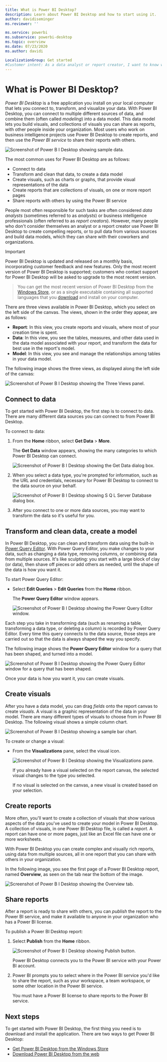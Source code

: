 ```yaml
---
title: What is Power BI Desktop?
description: Learn about Power BI Desktop and how to start using it.
author: davidiseminger
ms.reviewer: ''

ms.service: powerbi
ms.subservice: powerbi-desktop
ms.topic: overview
ms.date: 07/23/2020
ms.author: davidi

LocalizationGroup: Get started
#Customer intent: As a data analyst or report creator, I want to know what Power BI Desktop is, so that I can decide whether it has the features and services I need to create reports.
---
```

# What is Power BI Desktop?

*Power BI Desktop* is a free application you install on your local computer that lets you connect to, transform, and visualize your data. With Power BI Desktop, you can connect to multiple different sources of data, and combine them (often called *modeling*) into a data model. This data model lets you build visuals, and collections of visuals you can share as reports, with other people inside your organization. Most users who work on business intelligence projects use Power BI Desktop to create reports, and then use the *Power BI service* to share their reports with others.

![Screenshot of Power B I Desktop showing sample data.](media/desktop-what-is-desktop/what-is-desktop_01.png)

The most common uses for Power BI Desktop are as follows:

* Connect to data
* Transform and clean that data, to create a data model
* Create visuals, such as charts or graphs, that provide visual representations of the data
* Create reports that are collections of visuals, on one or more report pages
* Share reports with others by using the Power BI service

People most often responsible for such tasks are often considered *data analysts* (sometimes referred to as *analysts*) or business intelligence professionals (often referred to as *report creators*). However, many people who don't consider themselves an analyst or a report creator use Power BI Desktop to create compelling reports, or to pull data from various sources and build data models, which they can share with their coworkers and organizations.


> [!IMPORTANT]
> Power BI Desktop is updated and released on a monthly basis, incorporating customer feedback and new features. Only the most recent version of Power BI Desktop is supported; customers who contact support for Power BI Desktop will be asked to upgrade to the most recent version. 

> You can get the most recent version of Power BI Desktop from the [Windows Store](https://aka.ms/pbidesktopstore), or as a single executable containing all supported languages that you [download](https://www.microsoft.com/download/details.aspx?id=58494) and install on your computer.


There are three views available in Power BI Desktop, which you select on the left side of the canvas. The views, shown in the order they appear, are as follows:
* **Report**: In this view, you create reports and visuals, where most of your creation time is spent.
* **Data**: In this view, you see the tables, measures, and other data used in the data model associated with your report, and transform the data for best use in the report's model.
* **Model**: In this view, you see and manage the relationships among tables in your data model.

The following image shows the three views, as displayed along the left side of the canvas:

![Screenshot of Power B I Desktop showing the Three Views panel.](media/desktop-what-is-desktop/what-is-desktop-07.png)
 

## Connect to data
To get started with Power BI Desktop, the first step is to connect to data. There are many different data sources you can connect to from Power BI Desktop. 

To connect to data:

1. From the **Home** ribbon, select **Get Data** > **More**. 

   The **Get Data** window appears, showing the many categories to which Power BI Desktop can connect.

   ![Screenshot of Power B I Desktop showing the Get Data dialog box.](media/desktop-what-is-desktop/what-is-desktop_02.png)

2. When you select a data type, you're prompted for information, such as the URL and credentials, necessary for Power BI Desktop to connect to the data source on your behalf.

   ![Screenshot of Power B I Desktop showing S Q L Server Database dialog box.](media/desktop-what-is-desktop/what-is-desktop_03.png)

3. After you connect to one or more data sources, you may want to transform the data so it's useful for you.

## Transform and clean data, create a model

In Power BI Desktop, you can clean and transform data using the built-in [Power Query Editor](https://docs.microsoft.com/power-bi/desktop-query-overview). With Power Query Editor, you make changes to your data, such as changing a data type, removing columns, or combining data from multiple sources. It's like sculpting: you start with a large block of clay (or data), then shave off pieces or add others as needed, until the shape of the data is how you want it. 

To start Power Query Editor:

- Select **Edit Queries** > **Edit Queries** from the **Home** ribbon.

   The **Power Query Editor** window appears.

   ![Screenshot of Power B I Desktop showing the Power Query Editor window.](media/desktop-getting-started/designer_gsg_editquery.png)

Each step you take in transforming data (such as renaming a table, transforming a data type, or deleting a column) is recorded by Power Query Editor. Every time this query connects to the data source, those steps are carried out so that the data is always shaped the way you specify.

The following image shows the **Power Query Editor** window for a query that has been shaped, and turned into a model.

 ![Screenshot of Power B I Desktop showing the Power Query Editor window for a query that has been shaped.](media/desktop-getting-started/shapecombine_querysettingsfinished.png)

Once your data is how you want it, you can create visuals. 

## Create visuals 

After you have a data model, you can drag *fields* onto the report canvas to create *visuals*. A visual is a graphic representation of the data in your model. There are many different types of visuals to choose from in Power BI Desktop. The following visual shows a simple column chart. 

![Screenshot of Power B I Desktop showing a sample bar chart.](media/desktop-what-is-desktop/what-is-desktop_04.png)

To create or change a visual: 

- From the **Visualizations** pane, select the visual icon. 

   ![Screenshot of Power B I Desktop showing the Visualizations pane.](media/desktop-what-is-desktop/what-is-desktop_05.png)

   If you already have a visual selected on the report canvas, the selected visual changes to the type you selected. 

   If no visual is selected on the canvas, a new visual is created based on your selection.


## Create reports

More often, you'll want to create a collection of visuals that show various aspects of the data you've used to create your model in Power BI Desktop. A collection of visuals, in one Power BI Desktop file, is called a *report*. A report can have one or more pages, just like an Excel file can have one or more worksheets.

With Power BI Desktop you can create complex and visually rich reports, using data from multiple sources, all in one report that you can share with others in your organization.

In the following image, you see the first page of a Power BI Desktop report, named **Overview**, as seen on the tab near the bottom of the image. 

![Screenshot of Power B I Desktop showing the Overview tab.](media/desktop-what-is-desktop/what-is-desktop_01.png)

## Share reports

After a report is ready to share with others, you can *publish* the report to the Power BI service, and make it available to anyone in your organization who has a Power BI license. 

To publish a Power BI Desktop report: 

1. Select **Publish** from the **Home** ribbon.

   ![Screenshot of Power B I Desktop showing Publish button.](media/desktop-what-is-desktop/what-is-desktop_06.png)

   Power BI Desktop connects you to the Power BI service with your Power BI account. 

2. Power BI prompts you to select where in the Power BI service you'd like to share the report, such as your workspace, a team workspace, or some other location in the Power BI service. 

   You must have a Power BI license to share reports to the Power BI service.


## Next steps

To get started with Power BI Desktop, the first thing you need is to download and install the application. There are two ways to get Power BI Desktop:

* [Get Power BI Desktop from the Windows Store](https://aka.ms/pbidesktopstore)
* [Download Power BI Desktop from the web](https://www.microsoft.com/download/details.aspx?id=58494)

